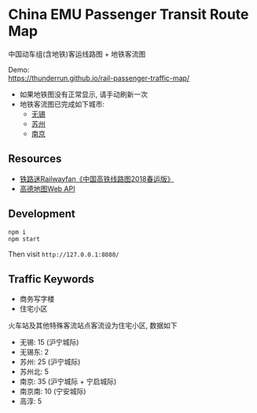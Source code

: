 # China EMU Passenger Transit Route Map 
中国动车组(含地铁)客运线路图 + 地铁客流图

Demo:  
https://thunderrun.github.io/rail-passenger-traffic-map/

- 如果地铁图没有正常显示, 请手动刷新一次
- 地铁客流图已完成如下城市:
    - [无锡](https://thunderrun.github.io/rail-passenger-traffic-map/subway.html?city=wuxi#route)
    - [苏州](https://thunderrun.github.io/rail-passenger-traffic-map/subway.html?city=suzhou#route)
    - [南京](https://thunderrun.github.io/rail-passenger-traffic-map/subway.html?city=nanjing#route)
    

## Resources

- [铁路迷Railwayfan《中国高铁线路图2018春运版》](https://weibo.com/tielumi)
- [高德地图Web API](https://lbs.amap.com/)

## Development

```bash
npm i
npm start
```
Then visit `http://127.0.0.1:8080/`

## Traffic Keywords

- 商务写字楼
- 住宅小区

火车站及其他特殊客流站点客流设为住宅小区, 数据如下
- 无锡: 15 (沪宁城际)
- 无锡东: 2
- 苏州: 25 (沪宁城际)
- 苏州北: 5
- 南京: 35 (沪宁城际 + 宁启城际)
- 南京南: 10 (宁安城际)
- 高淳: 5